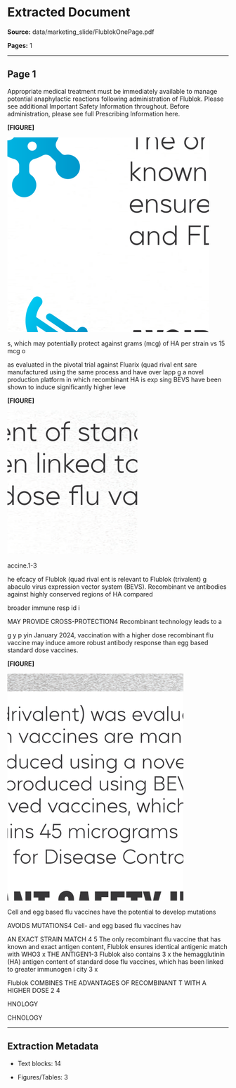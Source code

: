 # Extracted Document

**Source:** data/marketing_slide/FlublokOnePage.pdf

**Pages:** 1

---


## Page 1

Appropriate medical treatment must be immediately available to manage potential anaphylactic reactions following administration of Flublok. Please see additional Important Safety Information throughout. Before administration, please see full Prescribing Information here.


**[FIGURE]**

![Figure from page 1](figures/figure_p1_482d1ad0.png)

s, which may potentially protect against grams (mcg) of HA per strain vs 15 mcg o

as evaluated in the pivotal trial against Fluarix (quad rival ent sare manufactured using the same process and have over lapp g a novel production platform in which recombinant HA is exp sing BEVS have been shown to induce significantly higher leve


**[FIGURE]**

![Figure from page 1](figures/figure_p1_1ac082de.png)

accine.1-3

he efcacy of Flublok (quad rival ent is relevant to Flublok (trivalent) g abaculo virus expression vector system (BEVS). Recombinant ve antibodies against highly conserved regions of HA compared

broader immune resp id i

MAY PROVIDE CROSS-PROTECTION4 Recombinant technology leads to a

g y p yin January 2024, vaccination with a higher dose recombinant flu vaccine may induce amore robust antibody response than egg based standard dose vaccines.


**[FIGURE]**

![Figure from page 1](figures/figure_p1_e555aa98.png)

Cell and egg based flu vaccines have the potential to develop mutations

AVOIDS MUTATIONS4 Cell- and egg based flu vaccines hav

AN EXACT STRAIN MATCH 4 5 The only recombinant flu vaccine that has known and exact antigen content, Flublok ensures identical antigenic match with WHO3 x THE ANTIGEN1-3 Flublok also contains 3 x the hemagglutinin (HA) antigen content of standard dose flu vaccines, which has been linked to greater immunogen i city 3 x

Flublok COMBINES THE ADVANTAGES OF RECOMBINANT T WITH A HIGHER DOSE 2 4

HNOLOGY

CHNOLOGY


---

## Extraction Metadata

- Text blocks: 14

- Figures/Tables: 3
